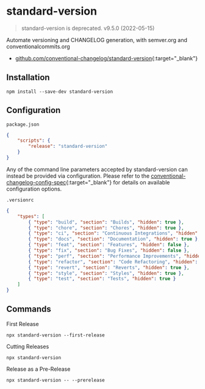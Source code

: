 # standard-version

> standard-version is deprecated. v9.5.0 (2022-05-15)

Automate versioning and CHANGELOG generation, with semver.org and conventionalcommits.org

- [github.com/conventional-changelog/standard-version](https://github.com/conventional-changelog/standard-version){:target="_blank"}

## Installation

```shell
npm install --save-dev standard-version
```

## Configuration

`package.json`

```json
{
    "scripts": {
        "release": "standard-version"
    }
}
```

Any of the command line parameters accepted by standard-version can instead be provided via configuration. Please refer to the [conventional-changelog-config-spec](https://github.com/conventional-changelog/conventional-changelog-config-spec){:target="_blank"} for details on available configuration options.

`.versionrc`

```json
{
    "types": [
        { "type": "build", "section": "Builds", "hidden": true },
        { "type": "chore", "section": "Chores", "hidden": true },
        { "type": "ci", "section": "Continuous Integrations", "hidden": true },
        { "type": "docs", "section": "Documentation", "hidden": true },
        { "type": "feat", "section": "Features", "hidden": false },
        { "type": "fix", "section": "Bug Fixes", "hidden": false },
        { "type": "perf", "section": "Performance Improvements", "hidden": true },
        { "type": "refactor", "section": "Code Refactoring", "hidden": true },
        { "type": "revert", "section": "Reverts", "hidden": true },
        { "type": "style", "section": "Styles", "hidden": true },
        { "type": "test", "section": "Tests", "hidden": true }
    ]
}
```

## Commands

First Release

```shell
npx standard-version --first-release
```

Cutting Releases

```shell
npx standard-version
```

Release as a Pre-Release

```shell
npx standard-version -- --prerelease
```
